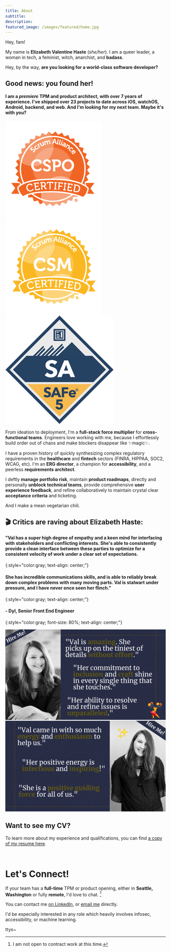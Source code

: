 ```yaml
---
title: About
subtitle:
description:
featured_image: /images/featured/home.jpg
---
```

Hey, fam!

My name is **Elizabeth Valentine Haste** (*she/her*). <!-- My pals call me Val, but I will also answer to **Your Majesty**. --> I am a queer leader, a woman in tech, a feminist, witch, anarchist, and **badass**.

Hey, by the way, **are you looking for a world-class software developer?**

## Good news: you found her!

#### I am a *premiere* **TPM and product architect**, with over 7 years of experience. I've shipped over 23 projects to date across **iOS, watchOS, Android, backend**, and **web**. And I'm looking for my next team. **Maybe it's with you?**

<div class="gallery" data-columns="3">
  <img src="/images/career/badge-7224.png" alt="A certified Scrum Product Owner badge">
  <img src="/images/career/badge-7227.png" alt="A certified Scrum Master badge">
  <img src="/images/career/SA_badge.png" alt="A certified SAFe agilist badge">
</div>

From ideation to deployment, I'm a **full-stack force multiplier** for **cross-functional teams**. Engineers love working with me, because I effortlessly build order out of chaos and make blockers disappear like ✨magic✨.

I have a proven history of quickly synthesizing complex regulatory requirements in the **healthcare** and **fintech** sectors (FINRA, HIPPAA, SOC2, WCAG, etc). I'm an **ERG director**, a champion for **accessibility**, and a peerless **requirements architect**.

I deftly **manage portfolio risk**, maintain **product roadmaps**, directly and personally **unblock technical teams**, provide comprehensive **user experience feedback**, and refine collaboratively to maintain crystal clear **acceptance criteria** and ticketing.

And I make a mean vegetarian chili.

## 🎬 Critics are raving about Elizabeth Haste:

#### "Val has a super high degree of empathy and a keen mind for interfacing with stakeholders and conflicting interests. She's able to consistently provide a clean interface between these parties to optimize for a consistent velocity of work under a clear set of expectations.
{:style="color:gray; text-align: center;"}

#### She has incredible communications skills, and is able to reliably break down complex problems with many moving parts. Val is stalwart under pressure, and I have never once seen her flinch."
{:style="color:gray; text-align: center;"}

#### - Dyl, Senior Front End Engineer
{:style="color:gray; font-size: 80%; text-align: center;"}

<div class="gallery" data-columns="1">
  <img src="/images/career/self-promo-2.jpg" alt="A photo of the author alongside teammate testimonials, which reads: Val is amazing. She picks up on the tiniest of details without effort. Her commitment to inclusion and craft shine in every single thing that she touches. Her ability to resolve and refine issues is unparalleled.">
  <img src="/images/career/self-promo-1.jpg" alt="A photo of the author alongside teammate testimonials, which reads: Val came in with so much energy and enthusiasm to help us. Her positive energy is infectious and inspiring. She is a positive guiding force for all of us.">
</div>

## Want to see my CV?

To learn more about my experience and qualifications, you can find [a copy of my resume here](https://evhaste.com/images/career/evhaste-resume-2022.pdf).

<br>

# Let's Connect!

If your team has a **full-time** TPM or product opening, either in **Seattle, Washington** or fully **remote**, I'd love to chat. [^1]

You can contact me [on LinkedIn](https://www.linkedin.com/in/evhaste/), or [email me](mailto:contact@evhaste.com) directly.

I'd be especially interested in any role which heavily involves infosec, accessibility, or machine learning.

ttys~


[^1]: I am not open to contract work at this time.

<!-- # When I grow up, I want to be a **necromancer**.
Also, I once ate so much spaghetti and threw up so hard, that I had an out-of-body experience.

<sub><sub>That is a true story.</sub></sub> -->

<!-- **This blog is a space for the following thoughtcrimes:**

* Poetry and prose
* Unsolicited literary analysis
* Tabletop adventures
* LGBTQIA+ topics
* Pictures of my cat
* Whatever else seems fun

<br>

# **Want to contact me?**
Whisper your message to the flighted bird of your choice, turn counter-clockwise thrice, and then throw that sucker as far as you can.

Alternatively, you can [email me](mailto:contact@evhaste.com). [^2]

[^2]: I really do prefer the bird method though if you don't mind. -->

